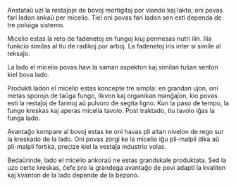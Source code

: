 Anstataŭ uzi la restaĵojn de bovoj mortigitaj por viando kaj lakto, oni povas fari ladon ankaŭ per micelio. Tiel oni povas fari ladon sen esti dependa de tre poluiga sistemo.

Micelio estas la reto de fadenetoj en fungoj kiuj permesas nutri ilin. Ilia funkcio similas al tiu de radikoj por arboj. La fadenetoj iris inter si simile al teksaĵo.

La lado el micelio povas havi la saman aspekton kaj similan tuŝan senton kiel bova lado.

Produkti ladon el micelio estas koncepte tre simpla: en grandan ujon, oni metas sporojn de taŭga fungo, likvon kaj organikan manĝaĵon, kio povas esti la restaĵoj de farmoj aŭ pulvoro de segita ligno. Kun la paso de tempo, la fungo kreskas kaj aperas micelia tavolo. Post traktado, tiu tavolo iĝas la funga lado.

Avantaĝo kompare al bovoj estas ke oni havas pli altan nivelon de rego sur la kreskado de la lado. Oni povas zorgi ke la micelio iĝu pli-malpli dika aŭ pli-malpli fortika, precize kiel la vestaĵa industrio volas.

Bedaŭrinde, lado el micelio ankoraŭ ne estas grandskale produktata. Sed la uzo certe kreskas, ĉefe pro la grandega avantaĝo de povi adapti la kvaliton kaj kvanton de la lado depende de la bezono.